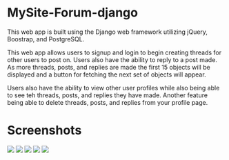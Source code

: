 # MySite-Forum-django

This web app is built using the Django web framework utilizing jQuery, Boostrap, and PostgreSQL.

This web app allows users to signup and login to begin creating threads for other users to post on. Users also have the ability to reply to a post made. As more threads, posts, and replies are made the first 15 objects will be displayed and a button for fetching the next set of objects will appear.

Users also have the ability to view other user profiles while also being able to see teh threads, posts, and replies they have made. Another feature being able to delete threads, posts, and replies from your profile page.

# Screenshots
<image src="images/Screenshot1.png"/>
<image src="images/Screenshot2.png"/>
<image src="images/Screenshot3.png"/>
<image src="images/Screenshot4.png"/>
<image src="images/Screenshot5.png"/>
